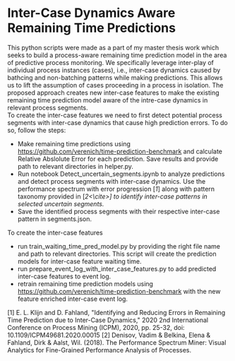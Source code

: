 # Inter-Case Dynamics Aware Remaining Time Predictions
This python scripts were made as a part of my master thesis work which seeks to build a process-aware remaining time prediction model in the area of predictive process monitoring.
We specifically leverage inter-play of individual process instances (cases), i.e., inter-case dynamics caused by bathcing and non-batching patterns while making predictions. This allows us to lift the assumption of cases proceeding in a process in isolation. The proposed approach creates new inter-case features to make the existing remaining time prediction model aware of the intre-case dynamics in relevant process segments.
<br />
To create the inter-case features we need to first detect potential process segments with inter-case dynamics that cause high prediction errors. To do so, follow the steps:
* Make remaining time predictions using https://github.com/verenich/time-prediction-benchmark and calculate Relative Abslolute Error for each prediction. Save results and provide path to relevant directories in helper.py.
* Run notebook Detect_uncertain_segments.ipynb to analyze predictions and detect process segments with inter-case dynamics. Use the performance spectrum with error progression [<cite>1</cite>]
along with pattern taxonomy provided in [<cite>2<\cite>] to identify inter-case patterns in selected uncertain segments.
* Save the identified process segments with their respective inter-case pattern in segments.json.

To create the inter-case features
* run train_waiting_time_pred_model.py by providing the right file name and path to relevant directories. This script will create the prediction models for inter-case feature waiting time.
* run prepare_event_log_with_inter_case_features.py to add predicted inter-case features to event log.
* retrain remaining time prediction models using https://github.com/verenich/time-prediction-benchmark with the new feature enriched inter-case event log.





[1] E. L. Klijn and D. Fahland, "Identifying and Reducing Errors in Remaining Time Prediction due to Inter-Case Dynamics," 2020 2nd International Conference on Process Mining (ICPM), 2020, pp. 25-32, doi: 10.1109/ICPM49681.2020.00015
[2] Denisov, Vadim & Belkina, Elena & Fahland, Dirk & Aalst, Wil. (2018). The Performance Spectrum Miner: Visual Analytics for Fine-Grained Performance Analysis of Processes. 

